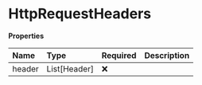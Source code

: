 # HttpRequestHeaders

**Properties**

| Name   | Type         | Required | Description |
| :----- | :----------- | :------- | :---------- |
| header | List[Header] | ❌       |             |

